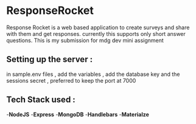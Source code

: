 # ResponseRocket

Response Rocket is a web based application to create surveys and share with them and get responses. currently this supports only short answer questions. This is my submission for mdg dev mini assignment

## Setting up the server :

in sample.env files , add the variables , add the database key and the sessions secret , preferred to keep the port at 7000

## Tech Stack used :

-**NodeJS**
-**Express**
-**MongoDB**
-**Handlebars**
-**Materialze**
